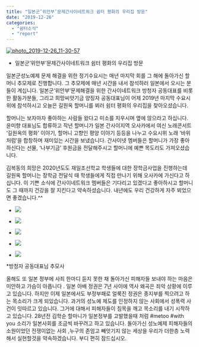 ```yaml
---
title: "일본군’위안부’문제간사이네트워크 쉼터 평화의 우리집 방문"
date: "2019-12-26"
categories: 
  - "쉼터소식"
  - "report"
---
```


[![](https://kimbokdong.com/wp-content/uploads/2019/12/photo_2019-12-26_11-30-57-1068x801.jpg "photo_2019-12-26_11-30-57")](https://kimbokdong.com/wp-content/uploads/2019/12/photo_2019-12-26_11-30-57.jpg)

- 일본군’위안부’문제간사이네트워크 쉼터 평화의 우리집 방문

일본군성노예제 문제 해결을 위한 정기수요시는 매년 마지막 회를 그 해에 돌아가신 할머니 추모제로 진행합니다. 그 추모제에 매년 시간을 내서 참석하러 일본에서 오시는 분들이 계십니다. 일본군‘위안부’문제해결을 위한 간사이네트워크 방청자 공동대표를 비롯한 활동가분들, 그리고 희망씨앗기금 양징자 공동대표님이 어제 2019년 마지막 수요시위에 참석하시고 오늘은 길원옥 할머니를 뵈러 쉼터 평화의 우리집을 찾아오셨습니다.

할머니는 보자마자 좋아하는 사람들 왔다고 미소를 지우시며 옆에 않으라고 하십니다. 윤미향 대표님도 합류하고 작년 할머니가 일본 간사이지역 오사카에서 여신 노래콘서트 ‘길원옥의 평화’ 이야기, 할머니 고향인 평양 이야기 등등을 나누고 수요시위 노래 ‘바위처럼’을 합창하며 재미있는 시간을 보냈습니다. 간사이넷 멤버들은 할머니가 가장 좋아하신다는 선물, ‘나부기금’ 후원금을 전달해주시고 할머니에 예쁜 목도리도 가져오셨습니다.

김복동의 희망은 2020년도도 재일조선학교 학생들에 대한 장학금사업을 진행하는데 길원옥 할머니는 장학금 전달식 때 학생들에게 직접 만나기 위해 오사카에 가신다고 하십니다. 이 기쁜 소식에 간사이네트워크 멤버들은 기다리고 있겠다고 좋아하시고 할머니도 그 때까지 건강을 잘 지킨다고 약속하셨습니다. 내년에도 우리 건강하게 자주 뵈었으면 좋겠습니다.^^

- ![](http://kimbokdong.com/wp-content/uploads/2019/12/photo_2019-12-26_11-30-57-1024x768.jpg)
    
- ![](http://kimbokdong.com/wp-content/uploads/2019/12/photo_2019-12-26_11-31-15-1024x768.jpg)
    
- ![](http://kimbokdong.com/wp-content/uploads/2019/12/photo_2019-12-26_10-45-00-1-1024x768.jpg)
    
- ![](http://kimbokdong.com/wp-content/uploads/2019/12/photo_2019-12-26_10-45-01-1024x768.jpg)
    
- ![](http://kimbokdong.com/wp-content/uploads/2019/12/photo_2019-12-26_10-45-02-1024x768.jpg)
    

\*방청자 공동대표님 추모사

올해도 또 일본 정부에 사죄 한마디 듣지 못한 채 돌아가신 피해자들 보내야 하는 마음은 미안하고 가슴이 아픕니다 . 일본 아배 정권은 7년 사이에 역사 왜곡은 죄악 상황에 이루고 있습니다. 하지만 이제 일본에서도 부정부패로 얼룩진 정권은 종지부를 찍으려고 하는 목소리가 크게 되있습니다. 과거의 성노예 제도를 인정하지 않는 사회에서 성폭력 사건이 잇따르고 있습니다. 그거에 대해서 피해자들이 침목을 깨고 목소리를 내기 시작하고 있습니다. 28년전 김학순 할마니가 일본정부를 고발했을때 처럼 #metoo #with you 소리가 일본사회를 조금씩 바꾸려고 하고 있습니다. 돌아가신 성노예제 피해자들의 소원이었던 전쟁이없는 사회 ,누구의 존엄고 빼앗기지 않는 세상을 우리가 더한층 노력해서 실현할것을 약속하겠습니다. 부디 편히 잠드십시오.
